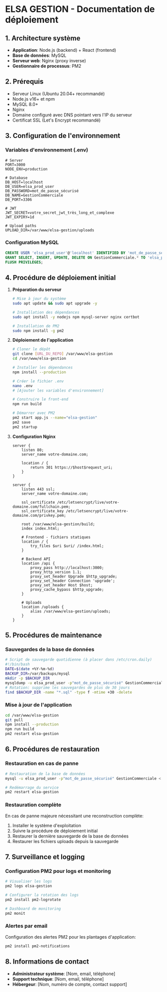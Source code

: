 # ELSA GESTION - Documentation de déploiement

## 1. Architecture système

- **Application**: Node.js (backend) + React (frontend)
- **Base de données**: MySQL
- **Serveur web**: Nginx (proxy inverse)
- **Gestionnaire de processus**: PM2

## 2. Prérequis

- Serveur Linux (Ubuntu 20.04+ recommandé)
- Node.js v16+ et npm
- MySQL 8.0+
- Nginx
- Domaine configuré avec DNS pointant vers l'IP du serveur
- Certificat SSL (Let's Encrypt recommandé)

## 3. Configuration de l'environnement

### Variables d'environnement (.env)

```
# Server
PORT=3000
NODE_ENV=production

# Database
DB_HOST=localhost
DB_USER=elsa_prod_user
DB_PASSWORD=mot_de_passe_sécurisé
DB_NAME=GestionCommerciale
DB_PORT=3306

# JWT
JWT_SECRET=votre_secret_jwt_très_long_et_complexe
JWT_EXPIRY=1d

# Upload paths
UPLOAD_DIR=/var/www/elsa-gestion/uploads
```

### Configuration MySQL

```sql
CREATE USER 'elsa_prod_user'@'localhost' IDENTIFIED BY 'mot_de_passe_sécurisé';
GRANT SELECT, INSERT, UPDATE, DELETE ON GestionCommerciale.* TO 'elsa_prod_user'@'localhost';
FLUSH PRIVILEGES;
```

## 4. Procédure de déploiement initial

1. **Préparation du serveur**

   ```bash
   # Mise à jour du système
   sudo apt update && sudo apt upgrade -y

   # Installation des dépendances
   sudo apt install -y nodejs npm mysql-server nginx certbot

   # Installation de PM2
   sudo npm install -g pm2
   ```

2. **Déploiement de l'application**

   ```bash
   # Cloner le dépôt
   git clone [URL_DU_REPO] /var/www/elsa-gestion
   cd /var/www/elsa-gestion

   # Installer les dépendances
   npm install --production

   # Créer le fichier .env
   nano .env
   # [Ajouter les variables d'environnement]

   # Construire le front-end
   npm run build

   # Démarrer avec PM2
   pm2 start app.js --name="elsa-gestion"
   pm2 save
   pm2 startup
   ```

3. **Configuration Nginx**

   ```nginx
   server {
       listen 80;
       server_name votre-domaine.com;

       location / {
           return 301 https://$host$request_uri;
       }
   }

   server {
       listen 443 ssl;
       server_name votre-domaine.com;

       ssl_certificate /etc/letsencrypt/live/votre-domaine.com/fullchain.pem;
       ssl_certificate_key /etc/letsencrypt/live/votre-domaine.com/privkey.pem;

       root /var/www/elsa-gestion/build;
       index index.html;

       # Frontend - fichiers statiques
       location / {
           try_files $uri $uri/ /index.html;
       }

       # Backend API
       location /api {
           proxy_pass http://localhost:3000;
           proxy_http_version 1.1;
           proxy_set_header Upgrade $http_upgrade;
           proxy_set_header Connection 'upgrade';
           proxy_set_header Host $host;
           proxy_cache_bypass $http_upgrade;
       }

       # Uploads
       location /uploads {
           alias /var/www/elsa-gestion/uploads;
       }
   }
   ```

## 5. Procédures de maintenance

### Sauvegardes de la base de données

```bash
# Script de sauvegarde quotidienne (à placer dans /etc/cron.daily)
#!/bin/bash
DATE=$(date +%Y-%m-%d)
BACKUP_DIR=/var/backups/mysql
mkdir -p $BACKUP_DIR
mysqldump -u elsa_prod_user -p"mot_de_passe_sécurisé" GestionCommerciale > $BACKUP_DIR/GestionCommerciale-$DATE.sql
# Rotation: supprime les sauvegardes de plus de 30 jours
find $BACKUP_DIR -name "*.sql" -type f -mtime +30 -delete
```

### Mise à jour de l'application

```bash
cd /var/www/elsa-gestion
git pull
npm install --production
npm run build
pm2 restart elsa-gestion
```

## 6. Procédures de restauration

### Restauration en cas de panne

```bash
# Restauration de la base de données
mysql -u elsa_prod_user -p"mot_de_passe_sécurisé" GestionCommerciale < /var/backups/mysql/GestionCommerciale-YYYY-MM-DD.sql

# Redémarrage du service
pm2 restart elsa-gestion
```

### Restauration complète

En cas de panne majeure nécessitant une reconstruction complète:

1. Installer le système d'exploitation
2. Suivre la procédure de déploiement initial
3. Restaurer la dernière sauvegarde de la base de données
4. Restaurer les fichiers uploads depuis la sauvegarde

## 7. Surveillance et logging

### Configuration PM2 pour logs et monitoring

```bash
# Visualiser les logs
pm2 logs elsa-gestion

# Configurer la rotation des logs
pm2 install pm2-logrotate

# Dashboard de monitoring
pm2 monit
```

### Alertes par email

Configuration des alertes PM2 pour les plantages d'application:

```bash
pm2 install pm2-notifications
```

## 8. Informations de contact

- **Administrateur système**: [Nom, email, téléphone]
- **Support technique**: [Nom, email, téléphone]
- **Hébergeur**: [Nom, numéro de compte, contact support]
